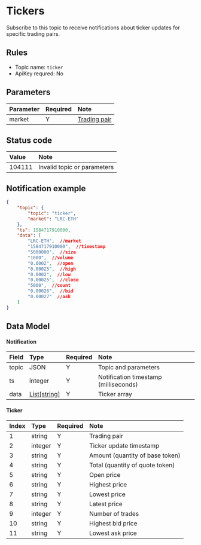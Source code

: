 # Tickers


Subscribe to this topic to receive notifications about ticker updates for specific trading pairs.

## Rules

- Topic name: `ticker`
- ApiKey requred: No


## Parameters

|  Parameter |  Required |              Note                |
| :---- | :--- |:--------------------------------- |
| market | Y | [Trading pair](../dex_apis/getMarkets.md)|



## Status code

| Value |                 Note                |
| :---- | :---------------------------------- |
| 104111 | Invalid topic or parameters|

## Notification example

```json
{
    "topic": {
        "topic": "ticker",
        "market": "LRC-ETH"
    },
    "ts": 1584717910000,
    "data": [
        "LRC-ETH",  //market
        "1584717910000",  //timestamp
        "5000000",  //size
        "1000",  //volume
        "0.0002",  //open
        "0.00025",  //high
        "0.0002",  //low
        "0.00025",  //close       
        "5000",  //count    
        "0.00026",  //bid
        "0.00027"  //ask
    ]
}
```

## Data Model

#### Notification

|  Field   |          Type           | Required |       Note       |    
| :----- | :--------------------- | :------ | :-------------- | 
| topic |       JSON        |    Y    | Topic and parameters |  
| ts |         integer         |    Y    |     Notification timestamp (milliseconds)     |  
|  data   | [List[string]](#ticker) |    Y    |     Ticker array        |

#### <span id="ticker">Ticker</span>

| Index  |  Type   | Required |         Note         |    
| :------ | :----- | :------ | :------------------ | 
|    1     | string  |    Y    |         Trading pair         | 
|    2     | integer |    Y    |    Ticker update timestamp    | 
|    3     | string  |    Y    |  Amount (quantity of base token)  |  
|    4     | string  |    Y    | Total (quantity of quote token) |    
|    5     | string  |    Y    |        Open price        |  
|    6     | string  |    Y    |        Highest price        |  
|    7     | string  |    Y    |        Lowest price        | 
|    8     | string  |    Y    |      Latest price      |  
|    9     | integer |    Y    |       Number of trades       |    
|    10    | string  |    Y    |      Highest bid price      |  
|    11    | string  |    Y    |      Lowest ask price      |   

